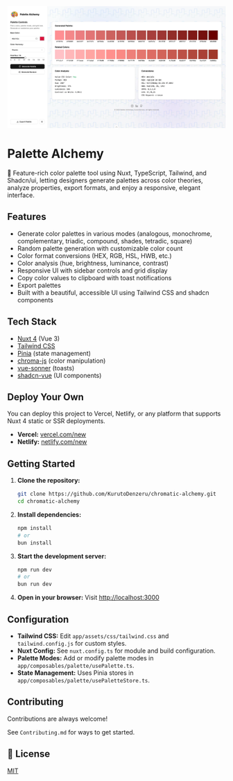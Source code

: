 ![PaletteAlchemy](/public/OpenGraph.webp)

# Palette Alchemy

🎨 Feature-rich color palette tool using Nuxt, TypeScript, Tailwind, and Shadcn/ui, letting designers generate palettes across color theories, analyze properties, export formats, and enjoy a responsive, elegant interface.

## Features

- Generate color palettes in various modes (analogous, monochrome, complementary, triadic, compound, shades, tetradic, square)
- Random palette generation with customizable color count
- Color format conversions (HEX, RGB, HSL, HWB, etc.)
- Color analysis (hue, brightness, luminance, contrast)
- Responsive UI with sidebar controls and grid display
- Copy color values to clipboard with toast notifications
- Export palettes
- Built with a beautiful, accessible UI using Tailwind CSS and shadcn components

## Tech Stack

- [Nuxt 4](https://nuxt.com/) (Vue 3)
- [Tailwind CSS](https://tailwindcss.com/)
- [Pinia](https://pinia.vuejs.org/) (state management)
- [chroma-js](https://gka.github.io/chroma.js/) (color manipulation)
- [vue-sonner](https://github.com/emilkowalski/vue-sonner) (toasts)
- [shadcn-vue](https://ui.shadcn.com/) (UI components)

## Deploy Your Own

You can deploy this project to Vercel, Netlify, or any platform that supports Nuxt 4 static or SSR deployments.

- **Vercel:** [vercel.com/new](https://vercel.com/new)
- **Netlify:** [netlify.com/new](https://app.netlify.com/start)

## Getting Started

1. **Clone the repository:**

   ```bash
   git clone https://github.com/KurutoDenzeru/chromatic-alchemy.git
   cd chromatic-alchemy
   ```

2. **Install dependencies:**

   ```bash
   npm install
   # or
   bun install
   ```

3. **Start the development server:**

   ```bash
   npm run dev
   # or
   bun run dev
   ```

4. **Open in your browser:**
   Visit [http://localhost:3000](http://localhost:3000)

## Configuration

- **Tailwind CSS:** Edit `app/assets/css/tailwind.css` and `tailwind.config.js` for custom styles.
- **Nuxt Config:** See `nuxt.config.ts` for module and build configuration.
- **Palette Modes:** Add or modify palette modes in `app/composables/palette/usePalette.ts`.
- **State Management:** Uses Pinia stores in `app/composables/palette/usePaletteStore.ts`.

## Contributing

Contributions are always welcome!

See `Contributing.md` for ways to get started.

<!-- Please adhere to this project's `Code of Conduct`. -->

## 📄 License

[MIT](LICENSE)
